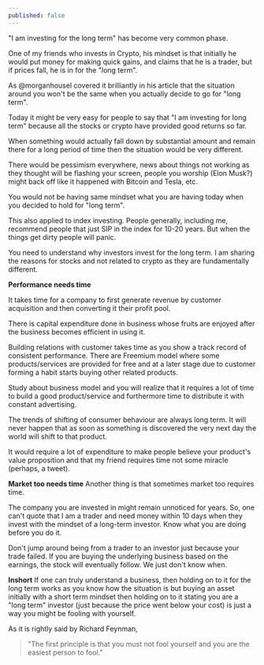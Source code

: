 ```yaml
---
published: false
---
```

"I am investing for the long term" has become very common phase.

One of my friends who invests in Crypto, his mindset is that initially he would put money for making quick gains, and claims that he is a trader, but if prices fall, he is in for the "long term".

As @morganhousel covered it brilliantly in his article that the situation around you won't be the same when you actually decide to go for "long term".

Today it might be very easy for people to say that "I am investing for long term" because all the stocks or crypto have provided good returns so far.

When something would actually fall down by substantial amount and remain there for a long period of time then the situation would be very different.

There would be pessimism everywhere, news about things not working as they thought will be flashing your screen, people you worship (Elon Musk?) might back off like it happened with Bitcoin and Tesla, etc.

You would not be having same mindset what you are having today when you decided to hold for "long term".

This also applied to index investing. People generally, including me, recommend people that just SIP in the index for 10-20 years. But when the things get dirty people will panic.

You need to understand why investors invest for the long term. I am sharing the reasons for stocks and not related to crypto as they are fundamentally different.

**Performance needs time**

It takes time for a company to first generate revenue by customer acquisition and then converting it their profit pool.

There is capital expenditure done in business whose fruits are enjoyed after the business becomes efficient in using it.

Building relations with customer takes time as you show a track record of consistent performance.
There are Freemium model where some products/services are provided for free and at a later stage due to customer forming a habit starts buying other related products.

Study about business model and you will realize that it requires a lot of time to build a good product/service and furthermore time to distribute it with constant advertising.

The trends of shifting of consumer behaviour are always long term.
It will never happen that as soon as something is discovered the very next day the world will shift to that product.

It would require a lot of expenditure to make people believe your product's value proposition and that my friend requires time not some miracle (perhaps, a tweet).

**Market too needs time**
Another thing is that sometimes market too requires time.

The company you are invested in might remain unnoticed for years. So, one can't quote that I am a trader and need money within 10 days when they invest with the mindset of a long-term investor.
Know what you are doing before you do it.

Don't jump around being from a trader to an investor just because your trade failed.
If you are buying the underlying business based on the earnings, the stock will eventually follow. We just don't know when.

**Inshort**
If one can truly understand a business, then holding on to it for the long term works as you know how the situation is but buying an asset initially with a short term mindset then holding on to it stating you are a "long term" investor (just because the price went below your cost) is just a way you might be fooling with yourself.

As it is rightly said by Richard Feynman,
> "The first principle is that you must not fool yourself and you are the easiest person to fool."